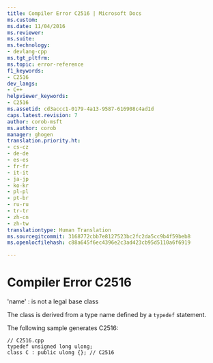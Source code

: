 ```yaml
---
title: Compiler Error C2516 | Microsoft Docs
ms.custom: 
ms.date: 11/04/2016
ms.reviewer: 
ms.suite: 
ms.technology:
- devlang-cpp
ms.tgt_pltfrm: 
ms.topic: error-reference
f1_keywords:
- C2516
dev_langs:
- C++
helpviewer_keywords:
- C2516
ms.assetid: cd3accc1-0179-4a13-9587-616908c4ad1d
caps.latest.revision: 7
author: corob-msft
ms.author: corob
manager: ghogen
translation.priority.ht:
- cs-cz
- de-de
- es-es
- fr-fr
- it-it
- ja-jp
- ko-kr
- pl-pl
- pt-br
- ru-ru
- tr-tr
- zh-cn
- zh-tw
translationtype: Human Translation
ms.sourcegitcommit: 3168772cbb7e8127523bc2fc2da5cc9b4f59beb8
ms.openlocfilehash: c88a645f6ec4396e2c3ad423cb95d5110a6f6919

---
```

# Compiler Error C2516
'name' : is not a legal base class  
  
 The class is derived from a type name defined by a `typedef` statement.  
  
 The following sample generates C2516:  
  
```  
// C2516.cpp  
typedef unsigned long ulong;  
class C : public ulong {}; // C2516  
```


<!--HONumber=Jan17_HO2-->


